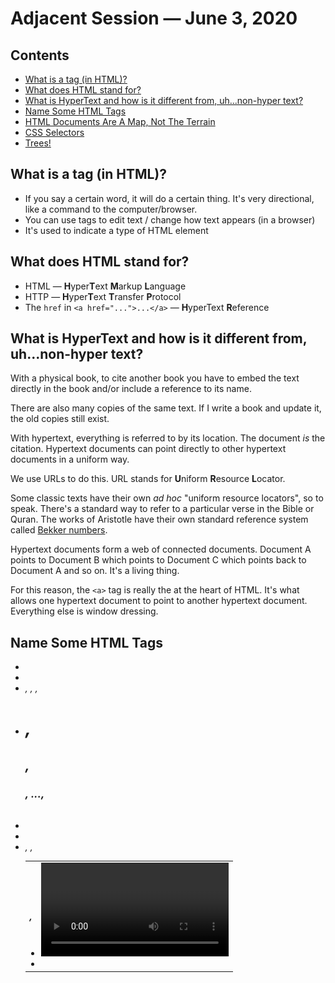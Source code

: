 # Adjacent Session — June 3, 2020

## Contents <!-- omit in toc -->

- [What is a tag (in HTML)?](#What-is-a-tag-in-HTML)
- [What does HTML stand for?](#What-does-HTML-stand-for)
- [What is HyperText and how is it different from, uh...non-hyper text?](#What-is-HyperText-and-how-is-it-different-from-uhnon-hyper-text)
- [Name Some HTML Tags](#Name-Some-HTML-Tags)
- [HTML Documents Are A Map, Not The Terrain](#HTML-Documents-Are-A-Map-Not-The-Terrain)
- [CSS Selectors](#CSS-Selectors)
- [Trees!](#Trees)

## What is a tag (in HTML)?

- If you say a certain word, it will do a certain thing. It's very directional, like a command to the computer/browser.
- You can use tags to edit text / change how text appears (in a browser)
- It's used to indicate a type of HTML element

## What does HTML stand for?

- HTML — **H**yper**T**ext **M**arkup **L**anguage
- HTTP — **H**yper**T**ext **T**ransfer **P**rotocol
- The `href` in `<a href="...">...</a>` — **H**yperText **R**eference

## What is HyperText and how is it different from, uh...non-hyper text?

With a physical book, to cite another book you have to embed the text directly in the book and/or include a reference to its name.

There are also many copies of the same text. If I write a book and update it, the old copies still exist.

With hypertext, everything is referred to by its location. The document *is* the citation. Hypertext documents can point directly to other hypertext documents in a uniform way.

We use URLs to do this. URL stands for **U**niform **R**esource **L**ocator.

Some classic texts have their own *ad hoc* "uniform resource locators", so to speak. There's a standard way to refer to a particular verse in the Bible or Quran. The works of Aristotle have their own standard reference system called [Bekker numbers](https://en.wikipedia.org/wiki/Bekker_numbering).

Hypertext documents form a web of connected documents. Document A points to Document B which points to Document C which points back to Document A and so on. It's a living thing.

For this reason, the `<a>` tag is really the at the heart of HTML. It's what allows one hypertext document to point to another hypertext document. Everything else is window dressing.

## Name Some HTML Tags

- <a>
- <html>
- <em>, <head>, <body>, <p>
- <h1>, <h2>, <h3>, ..., <h6>
- <br>
- <img>
- <table>, <tr>, <th>, <td>
- <video>, <audio>
- <style>
- <ul>, <ol>, <li>
- <title>
- <div>

## HTML Documents Are A Map, Not The Terrain

HTML documents describe a nested, tree structure (like a family tree). Opening and closing tags denote the start and end of a new branch of the tree.

This is why CSS selectors use language like "child", "sibling", and "descendent."

Look at [index.html](index.html). You can see it live at <http://adjacent-sessions-20200603.surge.sh>.

Convince yourself that the HTML in `index.html` and the following image of a tree are two pictures of the same thing:

![HTML as tree](html-document.png)

## CSS Selectors

This CSS:

```css
ul > li > a {
  color: green;
}

ol > li > a {
  color: red;
}
```

Is saying two things:

1. Select all the `a` tags that are **children** of a `li` tag that are **children** of a `ul` tag and apply the following styles: `color: green`
1. Select all the `a` tags that are **children** of a `li` tag that are **children** of a `ol` tag and apply the following styles: `color: red`

This is why the `>` is called the "child combinator":
- `a` selects all the `<a>...</a>` tags on the page
- `li` selects all the `<li>...</li>` tags on the page
- `li > a` selects all the `<a>` tags that are a **child** of an `<li>` tag

We are **combining** two selectors into a more specific selector. Not *every* `<a>` tag, only those that are a child of an `<li>` tag.

A CSS declaration like:

```css
ol li p {
  color: purple;
}
```

Selects `ol li p`, which is all the `<p>` tags that are **descendents** of an `<li>` tag that are **descendants** of an `<ol>` tag. A space alone is a "descendent combinator".

## Trees!

The important things are:

1. An HTML document describes a tree
1. The selector portion of a CSS declaration singles out some parts of the tree and we use tree-like language to describe what is happening (child, descendent, sibling, etc.)
1. Once selected, we apply the styles/properties specified between the brackets `{ ... }`
